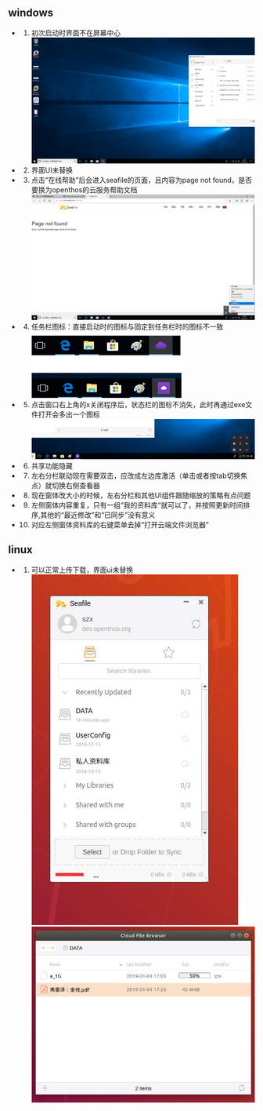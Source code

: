 ## windows
- 1. 初次启动时界面不在屏幕中心  
![](../../../picture/seafile_clientinit.png)
- 2. 界面UI未替换
- 3. 点击“在线帮助”后会进入seafile的页面，且内容为page not found，是否要换为openthos的云服务帮助文档  
![](../../../picture/seafile_clienthelp.png)
- 4. 任务栏图标：直接启动时的图标与固定到任务栏时的图标不一致  
![](../../../picture/seafile_clienticon1.png)
- 5. 点击窗口右上角的x关闭程序后，状态栏的图标不消失，此时再通过exe文件打开会多出一个图标  
![](../../../picture/seafile_clienticon2.png)
- 6. 共享功能隐藏
- 7. 左右分栏联动现在需要双击，应改成左边库激活（单击或者按tab切换焦点）就切换右侧查看器
- 8. 现在窗体改大小的时候，左右分栏和其他UI组件跟随缩放的策略有点问题
- 9. 左侧窗体内容重复，只有一组“我的资料库“就可以了，并按照更新时间排序,其他的“最近修改”和“已同步”没有意义
- 10. 对应左侧窗体资料库的右键菜单去掉“打开云端文件浏览器”

## linux
- 1. 可以正常上传下载，界面ui未替换  
![](../../../picture/seafile_linux1.jpg)  
![](../../../picture/seafile_linux2.jpg)
